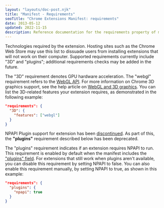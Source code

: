 ```yaml
---
layout: "layouts/doc-post.njk"
title: "Manifest - Requirements"
seoTitle: "Chrome Extensions Manifest: requirements"
date: 2013-05-12
updated: 2022-11-15
description: Reference documentation for the requirements property of manifest.json.
---
```


Technologies required by the extension. Hosting sites such as the Chrome Web Store may use this list
to dissuade users from installing extensions that will not work on their computer. Supported
requirements currently include "3D" and "plugins"; additional requirements checks may be added in
the future.

The "3D" requirement denotes GPU hardware acceleration. The "webgl" requirement refers to the [WebGL
API][1]. For more information on Chrome 3D graphics support, see the help article on [WebGL and 3D
graphics][2]. You can list the 3D-related features your extension requires, as demonstrated in the
following example:

```json
"requirements": {
  "3D": {
    "features": ["webgl"]
  }
}
```

NPAPI Plugin support for extension has been [discontinued][3]. As part of this, the **"plugins"**
requirement described below has been deprecated.

The "plugins" requirement indicates if an extension requires NPAPI to run. This requirement is
enabled by default when the manifest includes the ["plugins" field][4]. For extensions that
still work when plugins aren't available, you can disable this requirement by setting NPAPI to
false. You can also enable this requirement manually, by setting NPAPI to true, as shown in this
example:

```json
"requirements": {
  "plugins": {
    "npapi": true
  }
}
```

[1]: https://www.khronos.org/webgl/
[2]: https://support.google.com/chrome/answer/1220892
[3]: https://blog.chromium.org/2013/09/saying-goodbye-to-our-old-friend-npapi.html
[4]: /docs/extensions/npapi
